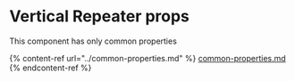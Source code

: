 # Vertical Repeater props

This component has only common properties

{% content-ref url="../common-properties.md" %}
[common-properties.md](../common-properties.md)
{% endcontent-ref %}
